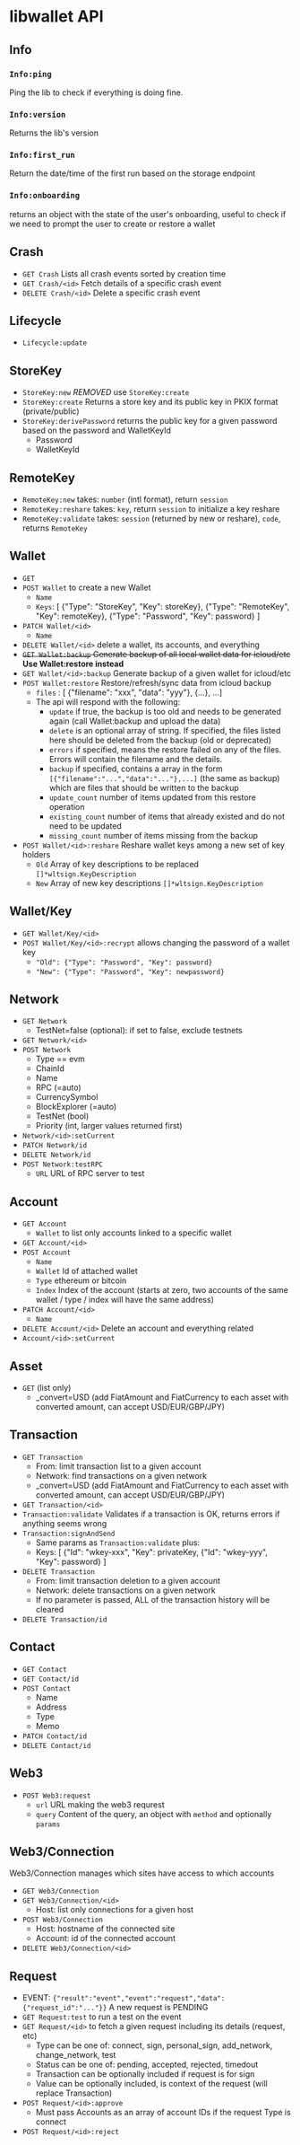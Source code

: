 # libwallet API

## Info

### `Info:ping`

Ping the lib to check if everything is doing fine.

### `Info:version`

Returns the lib's version

### `Info:first_run`

Return the date/time of the first run based on the storage endpoint

### `Info:onboarding`

returns an object with the state of the user's onboarding, useful to check if we need to prompt the user to create or restore a wallet

## Crash

* `GET Crash` Lists all crash events sorted by creation time
* `GET Crash/<id>` Fetch details of a specific crash event
* `DELETE Crash/<id>` Delete a specific crash event

## Lifecycle

* `Lifecycle:update`

## StoreKey

* `StoreKey:new` *REMOVED* use `StoreKey:create`
* `StoreKey:create` Returns a store key and its public key in PKIX format (private/public)
* `StoreKey:derivePassword` returns the public key for a given password based on the password and WalletKeyId
  * Password
  * WalletKeyId

## RemoteKey

* `RemoteKey:new` takes: `number` (intl format), return `session`
* `RemoteKey:reshare` takes: `key`, return `session` to initialize a key reshare
* `RemoteKey:validate` takes: `session` (returned by new or reshare), `code`, returns `RemoteKey`

## Wallet

* `GET`
* `POST Wallet` to create a new Wallet
  * `Name`
  * `Keys`: [ {"Type": "StoreKey", "Key": storeKey}, {"Type": "RemoteKey", "Key": remoteKey}, {"Type": "Password", "Key": password} ]
* `PATCH Wallet/<id>`
  * `Name`
* `DELETE Wallet/<id>` delete a wallet, its accounts, and everything
* ~~`GET Wallet:backup` Generate backup of all local wallet data for icloud/etc~~ **Use Wallet:restore instead**
* `GET Wallet/<id>:backup` Generate backup of a given wallet for icloud/etc
* `POST Wallet:restore` Restore/refresh/sync data from icloud backup
  * `files` : [ {"filename": "xxx", "data": "yyy"}, {...}, ...]
  * The api will respond with the following:
    * `update` if true, the backup is too old and needs to be generated again (call Wallet:backup and upload the data)
    * `delete` is an optional array of string. If specified, the files listed here should be deleted from the backup (old or deprecated)
    * `errors` if specified, means the restore failed on any of the files. Errors will contain the filename and the details.
    * `backup` if specified, contains a array in the form `[{"filename":"...","data":"..."},...]` (the same as backup) which are files that should be written to the backup
    * `update_count` number of items updated from this restore operation
    * `existing_count` number of items that already existed and do not need to be updated
    * `missing_count` number of items missing from the backup
* `POST Wallet/<id>:reshare` Reshare wallet keys among a new set of key holders
  * `Old` Array of key descriptions to be replaced `[]*wltsign.KeyDescription`
  * `New` Array of new key descriptions `[]*wltsign.KeyDescription`

## Wallet/Key

* `GET Wallet/Key/<id>`
* `POST Wallet/Key/<id>:recrypt` allows changing the password of a wallet key
  * `"Old": {"Type": "Password", "Key": password}`
  * `"New": {"Type": "Password", "Key": newpassword}`

## Network

* `GET Network`
  * TestNet=false (optional): if set to false, exclude testnets
* `GET Network/<id>`
* `POST Network`
  * Type == evm
  * ChainId
  * Name
  * RPC (=auto)
  * CurrencySymbol
  * BlockExplorer (=auto)
  * TestNet (bool)
  * Priority (int, larger values returned first)
* `Network/<id>:setCurrent`
* `PATCH Network/id`
* `DELETE Network/id`
* `POST Network:testRPC`
  * `URL` URL of RPC server to test

## Account

* `GET Account`
  * `Wallet` to list only accounts linked to a specific wallet
* `GET Account/<id>`
* `POST Account`
  * `Name`
  * `Wallet` Id of attached wallet
  * `Type` ethereum or bitcoin
  * `Index` Index of the account (starts at zero, two accounts of the same wallet / type / index will have the same address)
* `PATCH Account/<id>`
  * `Name`
* `DELETE Account/<id>` Delete an account and everything related
* `Account/<id>:setCurrent`

## Asset

* `GET` (list only)
  * _convert=USD (add FiatAmount and FiatCurrency to each asset with converted amount, can accept USD/EUR/GBP/JPY)

## Transaction

* `GET Transaction`
  * From: limit transaction list to a given account
  * Network: find transactions on a given network
  * _convert=USD (add FiatAmount and FiatCurrency to each asset with converted amount, can accept USD/EUR/GBP/JPY)
* `GET Transaction/<id>`
* `Transaction:validate` Validates if a transaction is OK, returns errors if anything seems wrong
* `Transaction:signAndSend`
  * Same params as `Transaction:validate` plus:
  * Keys: [ {"Id": "wkey-xxx", "Key": privateKey, {"Id": "wkey-yyy", "Key": password} ]
* `DELETE Transaction`
  * From: limit transaction deletion to a given account
  * Network: delete transactions on a given network
  * If no parameter is passed, ALL of the transaction history will be cleared
* `DELETE Transaction/id`

## Contact

* `GET Contact`
* `GET Contact/id`
* `POST Contact`
  * Name
  * Address
  * Type
  * Memo
* `PATCH Contact/id`
* `DELETE Contact/id`

## Web3

* `POST Web3:request`
  * `url` URL making the web3 requrest
  * `query` Content of the query, an object with `method` and optionally `params`

## Web3/Connection

Web3/Connection manages which sites have access to which accounts

* `GET Web3/Connection`
* `GET Web3/Connection/<id>`
  * Host: list only connections for a given host
* `POST Web3/Connection`
  * Host: hostname of the connected site
  * Account: id of the connected account
* `DELETE Web3/Connection/<id>`

## Request

* EVENT: `{"result":"event","event":"request","data":{"request_id":"..."}}` A new request is PENDING
* `GET Request:test` to run a test on the event
* `GET Request/<id>` to fetch a given request including its details (request, etc)
  * Type can be one of: connect, sign, personal_sign, add_network, change_network, test
  * Status can be one of: pending, accepted, rejected, timedout
  * Transaction can be optionally included if request is for sign
  * Value can be optionally included, is context of the request (will replace Transaction)
* `POST Request/<id>:approve`
  * Must pass Accounts as an array of account IDs if the request Type is connect
* `POST Request/<id>:reject`
